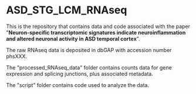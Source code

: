# ASD_STG_LCM_RNAseq
This is the repository that contains data and code associated with the paper "**Neuron-specific transcriptomic signatures indicate neuroinflammation and altered neuronal activity in ASD temporal cortex**".

The raw RNAseq data is deposited in dbGAP with accession number phsXXX.

The "processed_RNAseq_data" folder contains counts data for gene expression and splicing junctions, plus associated metadata.

The "script" folder contains code used to analyze the data.

